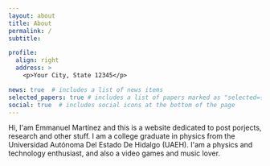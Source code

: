 ```yaml
---
layout: about
title: About
permalink: /
subtitle: 

profile:
  align: right
  address: >
    <p>Your City, State 12345</p>

news: true  # includes a list of news items
selected_papers: true # includes a list of papers marked as "selected={true}"
social: true  # includes social icons at the bottom of the page
---
```


Hi, I'am Emmanuel Martínez and this is a website dedicated to post porjects, research and other stuff. I am a college graduate in physics from the Universidad Autónoma Del Estado De Hidalgo (UAEH). I'am a physics and technology enthusiast, and also a video games and music lover.
